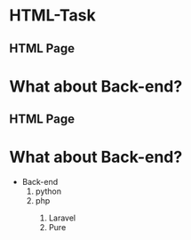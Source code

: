 # HTML-Task
## HTML Page
<html>
<head>
</head>
<body>
<h1>What about Back-end?</h1>


</body>
</html>

## HTML Page
<html>
<head>
</head>
<body>
<h1>What about Back-end?</h1>
<ul>
  <li>Back-end
  <ol>
  <li>python</li>
  <li>php</li>
  <ol>
  <li>Laravel</li>
  <li>Pure</li>
</ol>
</ol></li>
</ul>

</body>
</html>

